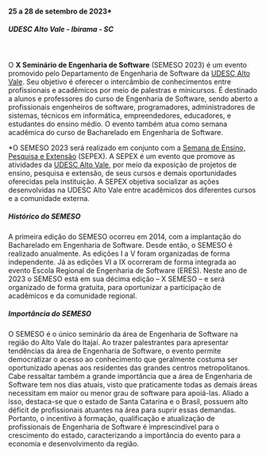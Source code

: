 
#### 25 a 28 de setembro de 2023*

##### UDESC Alto Vale - Ibirama - SC
&nbsp;

O <strong>X Seminário de Engenharia de Software</strong> (SEMESO 2023) é um evento promovido pelo Departamento de Engenharia de Software da [UDESC Alto Vale][ceavi]. Seu objetivo é oferecer o intercâmbio de conhecimentos entre profissionais e acadêmicos por meio de palestras e minicursos. É destinado a alunos e professores do curso de Engenharia de Software, sendo aberto a profissionais engenheiros de software, programadores, administradores de sistemas, técnicos em informática, empreendedores, educadores, e estudantes do ensino médio. O evento também atua como semana acadêmica do curso de Bacharelado em Engenharia de Software.

*O SEMESO 2023 será realizado em conjunto com a [Semana de Ensino, Pesquisa e Extensão][sepex] (SEPEX). A SEPEX é um evento que promove as atividades da [UDESC Alto Vale][ceavi], por meio da exposição de projetos de ensino, pesquisa e extensão, de seus cursos e demais oportunidades oferecidas pela instituição. A SEPEX objetiva socializar as ações desenvolvidas na UDESC Alto Vale entre acadêmicos dos diferentes cursos e a comunidade externa.


##### Histórico do SEMESO

A primeira edição do SEMESO ocorreu em 2014, com a implantação do Bacharelado em Engenharia de Software. Desde então, o SEMESO é realizado anualmente. As edições I a V foram organizadas de forma independente. Já as edições VI a IX ocorreram de forma integrada ao evento Escola Regional de Engenharia de Software (ERES). Neste ano de 2023 o SEMESO está em sua décima edição – X SEMESO – e será organizado de forma gratuita, para oportunizar a participação de acadêmicos e da comunidade regional.

##### Importância do SEMESO

O SEMESO é o único seminário da área de Engenharia de Software na região do Alto Vale do Itajaí. Ao trazer palestrantes para apresentar tendências da área de Engenharia de Software, o evento permite democratizar o acesso ao conhecimento que geralmente costuma ser oportunizado apenas aos residentes das grandes centros metropolitanos. Cabe ressaltar também a grande importância que a área de Engenharia de Software tem nos dias atuais, visto que praticamente todas as demais áreas necessitam em maior ou menor grau de software para apoiá-las. Aliado a isso, destaca-se que o estado de Santa Catarina e o Brasil, possuem alto déficit de profissionais atuantes na área para suprir essas demandas. Portanto, o incentivo à formação, qualificação e atualização de profissionais de Engenharia de Software é imprescindível para o crescimento do estado, caracterizando a importância do evento para a economia e desenvolvimento da região. 



[ceavi]: https://www.ceavi.udesc.br
[sepex]: https://www.udesc.br/ceavi/sepex/2023
